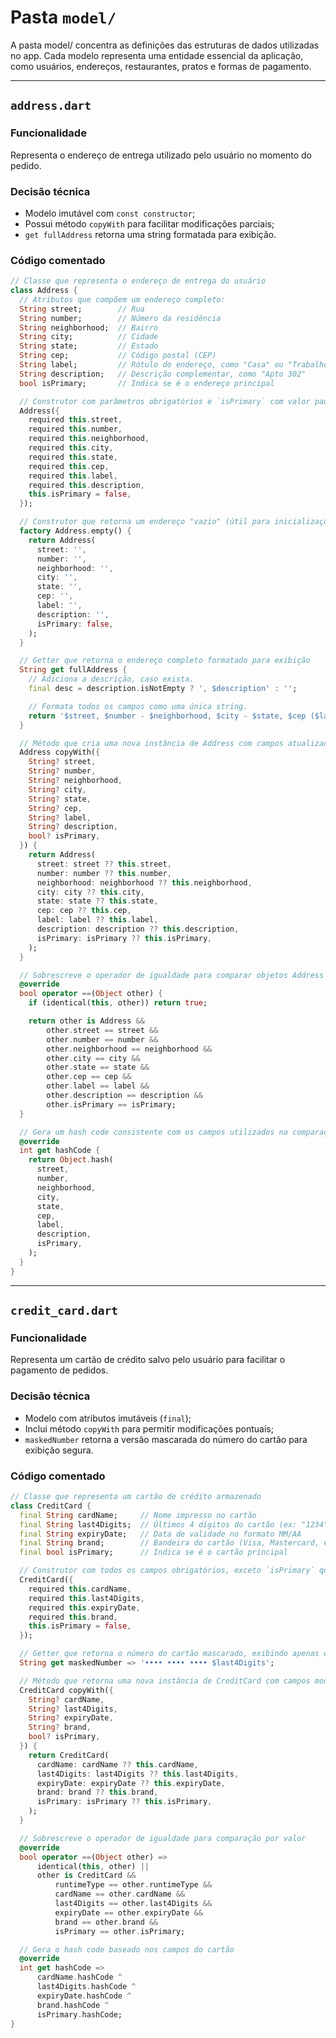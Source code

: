 # Pasta `model/`

A pasta model/ concentra as definições das estruturas de dados utilizadas no app. Cada modelo representa uma entidade essencial da aplicação, como usuários, endereços, restaurantes, pratos e formas de pagamento.

---

## `address.dart`

### Funcionalidade
Representa o endereço de entrega utilizado pelo usuário no momento do pedido.

### Decisão técnica
- Modelo imutável com `const constructor`;
- Possui método `copyWith` para facilitar modificações parciais;
- `get fullAddress` retorna uma string formatada para exibição.

### Código comentado

```dart
// Classe que representa o endereço de entrega do usuário
class Address {
  // Atributos que compõem um endereço completo:
  String street;        // Rua
  String number;        // Número da residência
  String neighborhood;  // Bairro
  String city;          // Cidade
  String state;         // Estado
  String cep;           // Código postal (CEP)
  String label;         // Rótulo do endereço, como "Casa" ou "Trabalho"
  String description;   // Descrição complementar, como "Apto 302"
  bool isPrimary;       // Indica se é o endereço principal

  // Construtor com parâmetros obrigatórios e `isPrimary` com valor padrão `false`
  Address({
    required this.street,
    required this.number,
    required this.neighborhood,
    required this.city,
    required this.state,
    required this.cep,
    required this.label,
    required this.description,
    this.isPrimary = false,
  });

  // Construtor que retorna um endereço "vazio" (útil para inicializações)
  factory Address.empty() {
    return Address(
      street: '',
      number: '',
      neighborhood: '',
      city: '',
      state: '',
      cep: '',
      label: '',
      description: '',
      isPrimary: false,
    );
  }

  // Getter que retorna o endereço completo formatado para exibição
  String get fullAddress {
    // Adiciona a descrição, caso exista.
    final desc = description.isNotEmpty ? ', $description' : '';

    // Formata todos os campos como uma única string.
    return '$street, $number - $neighborhood, $city - $state, $cep ($label)$desc';
  }

  // Método que cria uma nova instância de Address com campos atualizados opcionalmente
  Address copyWith({
    String? street,
    String? number,
    String? neighborhood,
    String? city,
    String? state,
    String? cep,
    String? label,
    String? description,
    bool? isPrimary,
  }) {
    return Address(
      street: street ?? this.street,
      number: number ?? this.number,
      neighborhood: neighborhood ?? this.neighborhood,
      city: city ?? this.city,
      state: state ?? this.state,
      cep: cep ?? this.cep,
      label: label ?? this.label,
      description: description ?? this.description,
      isPrimary: isPrimary ?? this.isPrimary,
    );
  }

  // Sobrescreve o operador de igualdade para comparar objetos Address por valor
  @override
  bool operator ==(Object other) {
    if (identical(this, other)) return true;

    return other is Address &&
        other.street == street &&
        other.number == number &&
        other.neighborhood == neighborhood &&
        other.city == city &&
        other.state == state &&
        other.cep == cep &&
        other.label == label &&
        other.description == description &&
        other.isPrimary == isPrimary;
  }

  // Gera um hash code consistente com os campos utilizados na comparação
  @override
  int get hashCode {
    return Object.hash(
      street,
      number,
      neighborhood,
      city,
      state,
      cep,
      label,
      description,
      isPrimary,
    );
  }
}

```
---
## `credit_card.dart`

### Funcionalidade
Representa um cartão de crédito salvo pelo usuário para facilitar o pagamento de pedidos.

### Decisão técnica
- Modelo com atributos imutáveis (`final`);
- Inclui método `copyWith` para permitir modificações pontuais;
- `maskedNumber` retorna a versão mascarada do número do cartão para exibição segura.

### Código comentado

```dart
// Classe que representa um cartão de crédito armazenado
class CreditCard {
  final String cardName;     // Nome impresso no cartão
  final String last4Digits;  // Últimos 4 dígitos do cartão (ex: "1234")
  final String expiryDate;   // Data de validade no formato MM/AA
  final String brand;        // Bandeira do cartão (Visa, Mastercard, etc.)
  final bool isPrimary;      // Indica se é o cartão principal

  // Construtor com todos os campos obrigatórios, exceto `isPrimary` que é opcional com valor padrão `false`
  CreditCard({
    required this.cardName,
    required this.last4Digits,
    required this.expiryDate,
    required this.brand,
    this.isPrimary = false,
  });

  // Getter que retorna o número do cartão mascarado, exibindo apenas os últimos 4 dígitos
  String get maskedNumber => '•••• •••• •••• $last4Digits';

  // Método que retorna uma nova instância de CreditCard com campos modificados opcionalmente
  CreditCard copyWith({
    String? cardName,
    String? last4Digits,
    String? expiryDate,
    String? brand,
    bool? isPrimary,
  }) {
    return CreditCard(
      cardName: cardName ?? this.cardName,
      last4Digits: last4Digits ?? this.last4Digits,
      expiryDate: expiryDate ?? this.expiryDate,
      brand: brand ?? this.brand,
      isPrimary: isPrimary ?? this.isPrimary,
    );
  }

  // Sobrescreve o operador de igualdade para comparação por valor
  @override
  bool operator ==(Object other) =>
      identical(this, other) ||
      other is CreditCard &&
          runtimeType == other.runtimeType &&
          cardName == other.cardName &&
          last4Digits == other.last4Digits &&
          expiryDate == other.expiryDate &&
          brand == other.brand &&
          isPrimary == other.isPrimary;

  // Gera o hash code baseado nos campos do cartão
  @override
  int get hashCode =>
      cardName.hashCode ^
      last4Digits.hashCode ^
      expiryDate.hashCode ^
      brand.hashCode ^
      isPrimary.hashCode;
}
```
